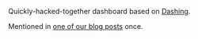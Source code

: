 Quickly-hacked-together dashboard based on [Dashing](http://shopify.github.com/dashing).

Mentioned in [one of our blog posts](https://metabroadcast.com/blog/a-dash-of-practicality) once.
